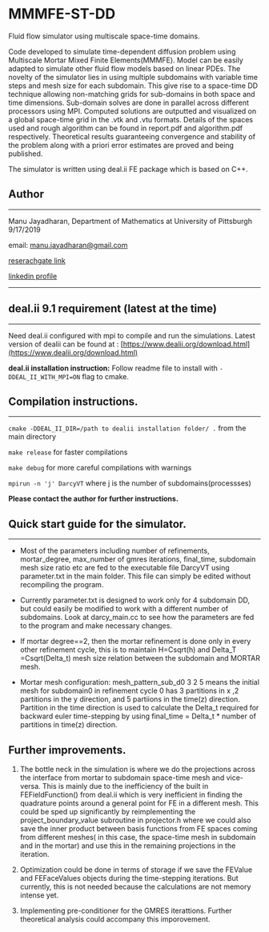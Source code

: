 # MMMFE-ST-DD
Fluid flow simulator using multiscale space-time domains. 

Code developed to simulate time-dependent diffusion problem using Multiscale Mortar Mixed Finite Elements(MMMFE). Model can be easily adapted to simulate other fluid flow models based on linear PDEs. The novelty of the simulator lies in using multiple subdomains with variable time steps and mesh size for each subdomain. This give rise to a space-time DD technique allowing non-matching grids for sub-domains in both space and time dimensions. Sub-domain solves are done in parallel across different processors using MPI. Computed solutions are outputted and visualized on a global space-time grid in the .vtk and .vtu formats. Details of the spaces used and rough algorithm can be found in report.pdf and algorithm.pdf respectively. Theoretical results guaranteeing convergence and stability of the problem along with a priori error estimates are proved and being published.

The simulator is written using deal.ii FE package which is based on C++.

## Author
-----------
Manu Jayadharan, Department of Mathematics at University of Pittsburgh 9/17/2019

email: [manu.jayadharan@gmail.com](mailto:manu.jayadharan@gmail.com)

[reserachgate link](https://www.researchgate.net/profile/Manu_Jayadharan)

[linkedin profile](https://www.linkedin.com/in/manu-jayadharan/)

--------------------------------------------------------------------

## deal.ii 9.1 requirement (latest at the time)
---------------------------------------
Need deal.ii configured with mpi  to compile and run the simulations. Latest version of dealii can be found at : [https://www.dealii.org/download.html](https://www.dealii.org/download.html)

**deal.ii installation instruction:** Follow readme file to install with `-DDEAL_II_WITH_MPI=ON` flag to cmake. 


## Compilation instructions.
-------------------------------------------
`cmake -DDEAL_II_DIR=/path to dealii installation folder/ .` from the main directory

`make release` for faster compilations

`make debug` for more careful compilations with warnings

`mpirun -n 'j' DarcyVT` where j is the number of subdomains(processses)

**Please contact the author for further instructions.**

## Quick start guide for the simulator.
-------------------------------------
* Most of the parameters including number of refinements, mortar_degree, max_number of gmres iterations, final_time, subdomain mesh size
ratio etc are fed to the executable file DarcyVT using parameter.txt in the main folder. This file can simply be edited 
without recompiling the program.

* Currently parameter.txt is designed to work only for 4 subdomain DD, but could easily be modified to work with a different number of subdomains. Look at darcy_main.cc to see how the parameters are fed to the program and make necessary changes.

* If mortar degree==2, then the mortar refinement is done only in every other refinement cycle, this is to maintain H=Csqrt(h) and Delta_T =Csqrt(Delta_t) mesh size relation between the subdomain and MORTAR mesh.

* Mortar mesh configuration: 
  mesh_pattern_sub_d0 3 2 5 means the initial mesh for subdomain0 in refinement cycle 0 has 3 partitions in x ,2 partitions     in the y direction, and 5 partiions in the time(z) direction. Partition in the time direction is used to calculate the       Delta_t   required for backward euler time-stepping by using final_time = Delta_t * number of partitions in time(z)           direction.

Further improvements.
---------------------
1. The bottle neck in the simulation is where we do the projections across the interface from mortar to subdomain space-time mesh and vice-versa. This is mainly due to the inefficiency of the built in FEFieldFunction() from deal.ii which is very inefficient in finding the quadrature points around a general point for FE in a different mesh.  This could be sped up significantly by reimplementing the project_boundary_value subroutine in projector.h where we could also save the inner product between basis functions from FE spaces coming from different meshes( in this case, the space-time mesh in subdomain and in the mortar) and use this in the remaining projections in the iteration.

2. Optimization could be done in terms of storage if we save the FEValue and FEFaceValues objects during the time-stepping iterations. But currently, this is not needed because the calculations are not memory intense yet. 

3. Implementing pre-conditioner for the GMRES iterattions. Further theoretical analysis could accompany this imporovement.

